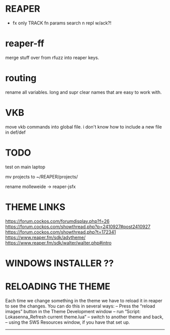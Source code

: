 # REAPER

- fx only TRACK fn params
    search n repl w/ack?!


# reaper-ff

merge stuff over from rfuzz into reaper keys.

# routing

rename all variables.
    long and supr clear names that are easy to work with.

# VKB
move vkb commands into global file.
i don't know how to include a new file in def/def

# TODO

test on main laptop

mv projects to ~/REAPER/projects/

rename molleweide -> reaper-jsfx


# THEME LINKS
https://forum.cockos.com/forumdisplay.php?f=26
https://forum.cockos.com/showthread.php?p=2410927#post2410927
https://forum.cockos.com/showthread.php?t=172341
https://www.reaper.fm/sdk/advtheme/
https://www.reaper.fm/sdk/walter/walter.php#intro

# WINDOWS INSTALLER ??

# RELOADING THE THEME
Each time we change something in the theme we have to reload it in reaper to see the changes.
You can do this in several ways:
– Press the “reload images” button in the Theme Development window
– run “Script: Lokasenna_Refresh current theme.lua”
– switch to another theme and back,
– using the SWS Resources window, if you have that set up.

--------------------

